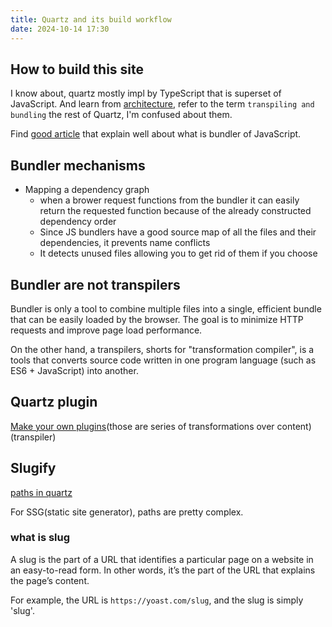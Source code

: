 ```yaml
---
title: Quartz and its build workflow
date: 2024-10-14 17:30
---
```


## How to build this site
I know about, quartz mostly impl by TypeScript that is superset of JavaScript. And learn from [architecture](https://quartz.jzhao.xyz/advanced/architecture), refer to the term `transpiling and bundling` the rest of Quartz, I'm confused about them.

Find [good article](https://dev.to/sayanide/the-what-why-and-how-of-javascript-bundlers-4po9) that explain well about what is bundler of JavaScript.

## Bundler mechanisms
- Mapping a dependency graph
	- when a brower request functions from the bundler it can easily return the requested function because of the already constructed dependency order
	- Since JS bundlers have a good source map of all the files and their dependencies, it prevents name conflicts
	- It detects unused files allowing you to get rid of them if you choose

## Bundler are not transpilers
Bundler is only a tool to combine multiple files into a single, efficient bundle that can be easily loaded by the browser. The goal is to minimize HTTP requests and improve page load performance.

On the other hand, a transpilers, shorts for "transformation compiler", is a tools that converts source code written in one program language (such as ES6 + JavaScript) into another.

## Quartz plugin
[Make your own plugins](https://quartz.jzhao.xyz/advanced/making-plugins)(those are series of transformations over content) (transpiler)

## Slugify
[paths in quartz](https://quartz.jzhao.xyz/advanced/paths)

For SSG(static site generator), paths are pretty complex.

### what is slug
A slug is the part of a URL that identifies a particular page on a website in an easy-to-read form. In other words, it’s the part of the URL that explains the page’s content.

For example, the URL is  `https://yoast.com/slug`, and the slug is simply 'slug'.